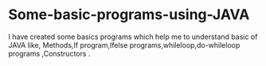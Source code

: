 # Some-basic-programs-using-JAVA
I have created some basics programs which help me to understand basic of JAVA like,
Methods,If program,Ifelse programs,whileloop,do-whileloop programs ,Constructors .
